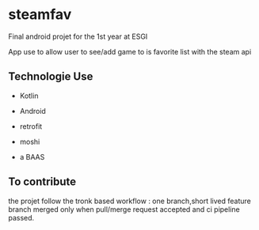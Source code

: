 # steamfav

Final android projet for  the 1st year at ESGI

App use to allow user to see/add  game to is favorite list with the steam api

## Technologie Use

- Kotlin

- Android

- retrofit

- moshi

- a BAAS

## To contribute

 the projet follow  the tronk based workflow  : one branch,short lived feature branch merged only when pull/merge request accepted and ci pipeline passed.




